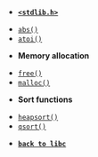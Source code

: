 - [**`<stdlib.h>`**](/libc/stdlib.h/)

* [`abs()`](/libc/stdlib.h/abs.md)
* [`atoi()`](/libc/stdlib.h/atoi.md)

- **Memory allocation**

* [`free()`](/libc/stdlib.h/free.md)
* [`malloc()`](/libc/stdlib.h/malloc.md)

- **Sort functions**

* [`heapsort()`](/libc/stdlib.h/heapsort.md)
* [`qsort()`](/libc/stdlib.h/qsort.md)

- [**`back to libc`**](/libc/)